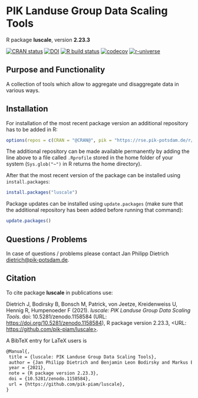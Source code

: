 # PIK Landuse Group Data Scaling Tools

R package **luscale**, version **2.23.3**

[![CRAN status](https://www.r-pkg.org/badges/version/luscale)](https://cran.r-project.org/package=luscale) [![DOI](https://zenodo.org/badge/DOI/10.5281/zenodo.1158584.svg)](https://doi.org/10.5281/zenodo.1158584) [![R build status](https://github.com/pik-piam/luscale/workflows/check/badge.svg)](https://github.com/pik-piam/luscale/actions) [![codecov](https://codecov.io/gh/pik-piam/luscale/branch/master/graph/badge.svg)](https://codecov.io/gh/pik-piam/luscale) [![r-universe](https://pik-piam.r-universe.dev/badges/luscale)](https://pik-piam.r-universe.dev/ui#builds)

## Purpose and Functionality

A collection of tools which allow to aggregate und disaggregate data in various ways.


## Installation

For installation of the most recent package version an additional repository has to be added in R:

```r
options(repos = c(CRAN = "@CRAN@", pik = "https://rse.pik-potsdam.de/r/packages"))
```
The additional repository can be made available permanently by adding the line above to a file called `.Rprofile` stored in the home folder of your system (`Sys.glob("~")` in R returns the home directory).

After that the most recent version of the package can be installed using `install.packages`:

```r 
install.packages("luscale")
```

Package updates can be installed using `update.packages` (make sure that the additional repository has been added before running that command):

```r 
update.packages()
```

## Questions / Problems

In case of questions / problems please contact Jan Philipp Dietrich <dietrich@pik-potsdam.de>.

## Citation

To cite package **luscale** in publications use:

Dietrich J, Bodirsky B, Bonsch M, Patrick, von Jeetze, Kreidenweiss U, Hennig R, Humpenoeder F (2021). _luscale: PIK Landuse Group Data Scaling Tools_. doi: 10.5281/zenodo.1158584 (URL: https://doi.org/10.5281/zenodo.1158584), R package version 2.23.3, <URL: https://github.com/pik-piam/luscale>.

A BibTeX entry for LaTeX users is

 ```latex
@Manual{,
  title = {luscale: PIK Landuse Group Data Scaling Tools},
  author = {Jan Philipp Dietrich and Benjamin Leon Bodirsky and Markus Bonsch and {Patrick, von Jeetze} and Ulrich Kreidenweiss and Roman Julius Hennig and Florian Humpenoeder},
  year = {2021},
  note = {R package version 2.23.3},
  doi = {10.5281/zenodo.1158584},
  url = {https://github.com/pik-piam/luscale},
}
```

